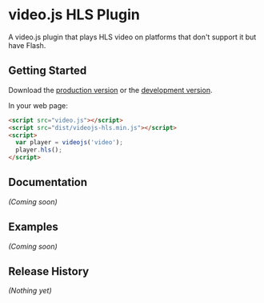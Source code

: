 # video.js HLS Plugin

A video.js plugin that plays HLS video on platforms that don't support it but have Flash.

## Getting Started
Download the [production version][min] or the [development version][max].

[min]: https://raw.bithub.com/dlapalomento/video-js-hls/master/dist/videojs-hls.min.js
[max]: https://raw.bithub.com/dlapalomento/video-js-hls/master/dist/videojs-hls.js

In your web page:

```html
<script src="video.js"></script>
<script src="dist/videojs-hls.min.js"></script>
<script>
  var player = videojs('video');
  player.hls();
</script>
```

## Documentation
_(Coming soon)_

## Examples
_(Coming soon)_

## Release History
_(Nothing yet)_
